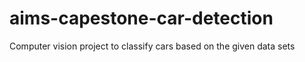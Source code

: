 # aims-capestone-car-detection
Computer vision project to classify cars based on the given data sets
